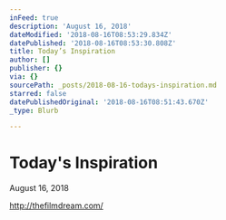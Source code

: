 ```yaml
---
inFeed: true
description: 'August 16, 2018'
dateModified: '2018-08-16T08:53:29.834Z'
datePublished: '2018-08-16T08:53:30.808Z'
title: Today’s Inspiration
author: []
publisher: {}
via: {}
sourcePath: _posts/2018-08-16-todays-inspiration.md
starred: false
datePublishedOriginal: '2018-08-16T08:51:43.670Z'
_type: Blurb

---
```

# Today's Inspiration

August 16, 2018

http://thefilmdream.com/